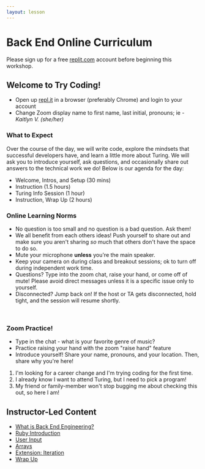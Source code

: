 ```yaml
---
layout: lesson
---
```


# Back End Online Curriculum

Please sign up for a free <a target="blank" href="https://replit.com/~">replit.com</a> account before beginning this workshop.

## Welcome to Try Coding!

- Open up <a target="blank" href="https://repl.it/~">repl.it</a> in a browser (preferably Chrome) and login to your account
- Change Zoom display name to first name, last initial, pronouns; ie - _Kaitlyn V. (she/her)_

### What to Expect

Over the course of the day, we will write code, explore the mindsets that successful developers have, and learn a little more about Turing. We will ask you to introduce yourself, ask questions, and occasionally share out answers to the technical work we do! Below is our agenda for the day:

- Welcome, Intros, and Setup (30 mins)
- Instruction (1.5 hours)
- Turing Info Session (1 hour)
- Instruction, Wrap Up (2 hours)

### Online Learning Norms

- No question is too small and no question is a bad question. Ask them!
- We all benefit from each others ideas! Push yourself to share out and make sure you aren't sharing _so_ much that others don't have the space to do so.
- Mute your microphone **unless** you're the main speaker.
- Keep your camera on during class and breakout sessions; ok to turn off during independent work time.
- Questions? Type into the zoom chat, raise your hand, or come off of mute! Please avoid direct messages unless it is a specific issue only to yourself.
- Disconnected? Jump back on! If the host or TA gets disconnected, hold tight, and the session will resume shortly.
<br>

### Zoom Practice!

- Type in the chat - what is your favorite genre of music?
- Practice raising your hand with the zoom "raise hand" feature
- Introduce yourself! Share your name, pronouns, and your location. Then, share why you're here!
1. I'm looking for a career change and I'm trying coding for the first time.
2. I already know I want to attend Turing, but I need to pick a program!
3. My friend or family-member won't stop bugging me about checking this out, so here I am!

## Instructor-Led Content

- [What is Back End Engineering?](./what-is-bee)
- [Ruby Introduction](./ruby-review)
- [User Input](./user-input)
- [Arrays](./arrays)
- [Extension: Iteration](./iteration)
- [Wrap Up](./wrap-up)
